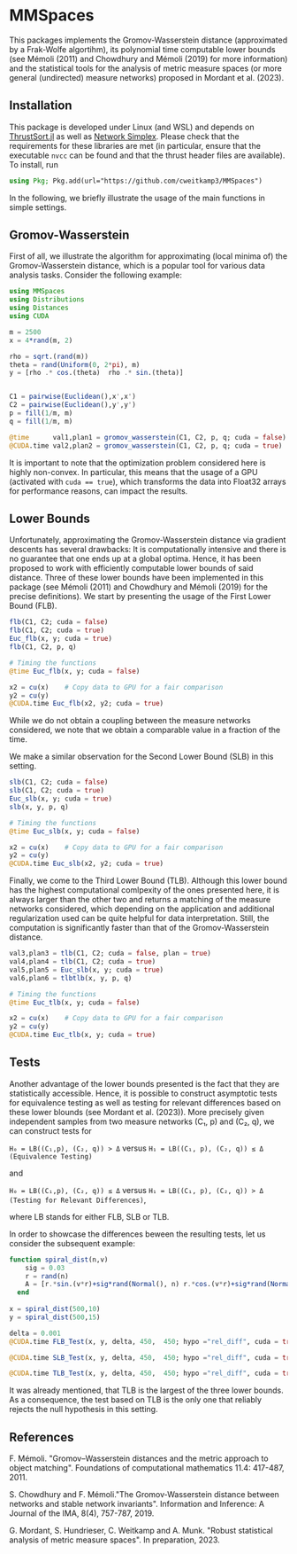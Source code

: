 # MMSpaces
This packages implements the Gromov-Wasserstein distance (approximated by a Frak-Wolfe algortihm), its polynomial time computable lower bounds (see Mémoli (2011) and Chowdhury and Mémoli (2019) for more information) and the statistical tools for the analysis of metric measure spaces (or more general (undirected) measure networks) proposed in Mordant et al. (2023).

## Installation

This package is developed under Linux (and WSL) and depends on [ThrustSort.jl](https://github.com/tscode/ThrustSort.jl) as well as [Network Simplex](https://github.com/nbonneel/network_simplex). Please check that the requirements for these libraries are met (in particular, ensure that the executable `nvcc` can be found and that the thrust header files are available). To install, run

```julia
using Pkg; Pkg.add(url="https://github.com/cweitkamp3/MMSpaces")
```
In the following, we briefly illustrate the usage of the main functions in simple settings.
## Gromov-Wasserstein
First of all, we illustrate the algorithm for approximating (local minima of) the Gromov-Wasserstein distance, which is a popular tool for various data analysis tasks. Consider the following example:
```julia
using MMSpaces
using Distributions
using Distances
using CUDA

m = 2500
x = 4*rand(m, 2)

rho = sqrt.(rand(m))
theta = rand(Uniform(0, 2*pi), m)
y = [rho .* cos.(theta)  rho .* sin.(theta)]


C1 = pairwise(Euclidean(),x',x')
C2 = pairwise(Euclidean(),y',y')
p = fill(1/m, m)
q = fill(1/m, m)

@time      val1,plan1 = gromov_wasserstein(C1, C2, p, q; cuda = false)
@CUDA.time val2,plan2 = gromov_wasserstein(C1, C2, p, q; cuda = true)
```
It is important to note that the optimization problem considered here is highly non-convex. In particular, this means that the usage of a GPU (activated with `cuda == true`), which transforms the data into Float32 arrays for performance reasons, can impact the results.

## Lower Bounds
Unfortunately, approximating the Gromov-Wasserstein distance via gradient descents has several drawbacks: It is computationally intensive and there is no guarantee that one ends up at a global optima. Hence, it has been proposed to work with efficiently computable lower bounds of said distance. Three of these lower bounds have been implemented in this package (see Mémoli (2011) and Chowdhury and Mémoli (2019) for the precise definitions). We start by presenting the usage of the First Lower Bound (FLB).
```julia
flb(C1, C2; cuda = false)
flb(C1, C2; cuda = true)
Euc_flb(x, y; cuda = true)
flb(C1, C2, p, q)

# Timing the functions
@time Euc_flb(x, y; cuda = false)

x2 = cu(x)    # Copy data to GPU for a fair comparison  
y2 = cu(y)
@CUDA.time Euc_flb(x2, y2; cuda = true)
```
While we do not obtain a coupling between the measure networks considered, we note that we obtain a comparable value in a fraction of the time.

We make a similar observation for the Second Lower Bound (SLB) in this setting.
```julia
slb(C1, C2; cuda = false)
slb(C1, C2; cuda = true)
Euc_slb(x, y; cuda = true)
slb(x, y, p, q)

# Timing the functions
@time Euc_slb(x, y; cuda = false)

x2 = cu(x)    # Copy data to GPU for a fair comparison  
y2 = cu(y)
@CUDA.time Euc_slb(x2, y2; cuda = true)
```

Finally, we come to the Third Lower Bound (TLB). Although this lower bound has the highest computational comlpexity of the ones presented here, it is always larger than the other two and returns a matching of the measure networks considered, which depending on the application and additional regularization used can be quite helpful for data interpretation. Still, the computation is significantly faster than that of the Gromov-Wasserstein distance.
```julia
val3,plan3 = tlb(C1, C2; cuda = false, plan = true)
val4,plan4 = tlb(C1, C2; cuda = true)
val5,plan5 = Euc_slb(x, y; cuda = true)
val6,plan6 = tlbtlb(x, y, p, q)

# Timing the functions
@time Euc_tlb(x, y; cuda = false)

x2 = cu(x)    # Copy data to GPU for a fair comparison  
y2 = cu(y)
@CUDA.time Euc_tlb(x, y; cuda = true)
```
## Tests
Another advantage of the lower bounds presented is the fact that they are statistically accessible. Hence, it is possible to construct asymptotic tests for equivalence testing as well as testing for relevant differences based on these lower blounds (see Mordant et al. (2023)). More precisely given independent samples from two measure networks (C₁, p) and (C₂, q), we can construct tests for

``H₀ = LB((C₁,p), (C₂, q)) > Δ`` versus ``H₁ = LB((C₁, p), (C₂, q)) ≤ Δ``  `(Equivalence Testing)`

and

``H₀ = LB((C₁,p), (C₂, q)) ≤ Δ`` versus ``H₁ = LB((C₁, p), (C₂, q)) > Δ``  `(Testing for Relevant Differences)`,

where LB stands for either FLB, SLB or TLB. 

In order to showcase the differences beween the resulting tests, let us consider the subsequent example:
```julia
function spiral_dist(n,v)
    sig = 0.03
    r = rand(n)
    A = [r.*sin.(v*r)+sig*rand(Normal(), n) r.*cos.(v*r)+sig*rand(Normal(), n) ]
  end
  
x = spiral_dist(500,10)
y = spiral_dist(500,15)

delta = 0.001
@CUDA.time FLB_Test(x, y, delta, 450,  450; hypo ="rel_diff", cuda = true, number = 1000)

@CUDA.time SLB_Test(x, y, delta, 450,  450; hypo ="rel_diff", cuda = true, number = 1000)

@CUDA.time TLB_Test(x, y, delta, 450,  450; hypo ="rel_diff", cuda = true, number = 1000)
```
It was already mentioned, that TLB is the largest of the three lower bounds. As a consequence, the test based on TLB is the only one that reliably rejects the null hypothesis in this setting.

## References
F. Mémoli. "Gromov–Wasserstein distances and the metric approach to object matching". Foundations of computational
mathematics 11.4: 417-487, 2011.

S. Chowdhury and F. Mémoli."The Gromov-Wasserstein distance between networks and stable network invariants".
Information and Inference: A Journal of the IMA, 8(4), 757-787, 2019.

G. Mordant, S. Hundrieser, C. Weitkamp and A. Munk. "Robust statistical analysis of metric measure spaces". In preparation, 2023.



